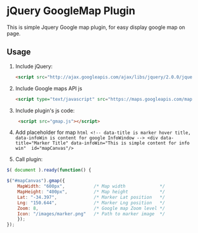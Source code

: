 jQuery GoogleMap Plugin
==========

This is simple Jquery Google map plugin, for easy display google map on page.

## Usage


1. Include jQuery:

	```html
	<script src="http://ajax.googleapis.com/ajax/libs/jquery/2.0.0/jquery.min.js"></script>
	```
2. Include Google maps API js

	```html
	<script type="text/javascript" src="https://maps.googleapis.com/maps/api/js?sensor=false"></script>
	```

3. Include plugin's js code:

	```html
	 <script src="gmap.js"></script>
	```

4. Add placeholder for map
       ```html
       <!-- data-title is marker hover title, data-infoWin is content for google InfoWindow -->
       <div data-title="Marker Title" data-infoWin="This is simple content for info win"  id="mapCanvas"/>
       ```

5. Call plugin:

```js
$( document ).ready(function() {

$("#mapCanvas").gmap({
    MapWidth: "600px",           /* Map width             */
    MapHeight: "400px",          /* Map height            */
    Lat: "-34.397",              /* Marker Lat position   */
    Lng: "150.644",              /* Marker Lng position   */
    Zoom: 8,                     /* Google map Zoom level */
    Icon: "/images/marker.png"   /* Path to marker image  */
    });
});
```

